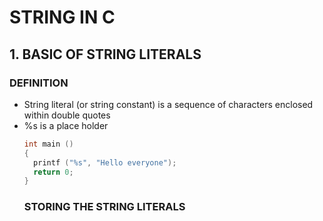 # STRING IN C
## 1. BASIC OF STRING LITERALS
### DEFINITION
- String literal (or string constant) is a sequence of characters enclosed within double quotes
- %s is a place holder
  ```C
  int main ()
  {
    printf ("%s", "Hello everyone");
    return 0;
  }
  ```
  ### STORING THE STRING LITERALS
  
